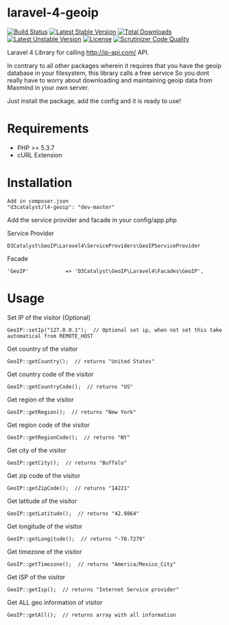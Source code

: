 laravel-4-geoip
===============

[![Build Status](https://api.travis-ci.org/D3Catalyst/laravel-4-geoip.svg)](https://travis-ci.org/D3Catalyst/laravel-4-geoip) [![Latest Stable Version](https://poser.pugx.org/d3catalyst/l4-geoip/v/stable.svg)](https://packagist.org/packages/d3catalyst/l4-geoip) [![Total Downloads](https://poser.pugx.org/d3catalyst/l4-geoip/downloads.svg)](https://packagist.org/packages/d3catalyst/l4-geoip) [![Latest Unstable Version](https://poser.pugx.org/d3catalyst/l4-geoip/v/unstable.svg)](https://packagist.org/packages/d3catalyst/l4-geoip) [![License](https://poser.pugx.org/d3catalyst/l4-geoip/license.svg)](https://packagist.org/packages/d3catalyst/l4-geoip) [![Scrutinizer Code Quality](https://scrutinizer-ci.com/g/D3Catalyst/laravel-4-geoip/badges/quality-score.png?b=master)](https://scrutinizer-ci.com/g/D3Catalyst/laravel-4-geoip/?branch=master)

Laravel 4 Library for calling http://ip-api.com/ API.

In contrary to all other packages wherein it requires that you have the geoip database in your filesystem, this library calls a free service
So you dont really have to worry about downloading and maintaining geoip data from Maxmind in your own server.

Just install the package, add the config and it is ready to use!


Requirements
============

* PHP >= 5.3.7
* cURL Extension

Installation
============

    Add in composer.json
    "d3catalyst/l4-geoip": "dev-master"

Add the service provider and facade in your config/app.php

Service Provider

    D3Catalyst\GeoIP\Laravel4\ServiceProviders\GeoIPServiceProvider

Facade

    'GeoIP'            => 'D3Catalyst\GeoIP\Laravel4\Facades\GeoIP',

Usage
=====

Set IP of the visitor (Optional)

    GeoIP::setIp("127.0.0.1");  // Optional set ip, when not set this take automatical from REMOTE_HOST

Get country of the visitor

    GeoIP::getCountry();  // returns "United States"
    
Get country code of the visitor

    GeoIP::getCountryCode();  // returns "US"

Get region of the visitor

    GeoIP::getRegion();  // returns "New York"

Get region code of the visitor

    GeoIP::getRegionCode();  // returns "NY"

Get city of the visitor

    GeoIP::getCity();  // returns "Buffalo"

Get zip code of the visitor

    GeoIP::getZipCode();  // returns "14221"
    
Get latitude of the visitor

    GeoIP::getLatitude();  // returns "42.9864"

Get longitude of the visitor

    GeoIP::getLongitude();  // returns "-78.7279"

Get timezone of the visitor

    GeoIP::getTimezone();  // returns "America/Mexico_City"

Get ISP of the visitor

    GeoIP::getIsp();  // returns "Internet Service provider"

Get ALL geo information of visitor

    GeoIP::getAll();  // returns array with all information
